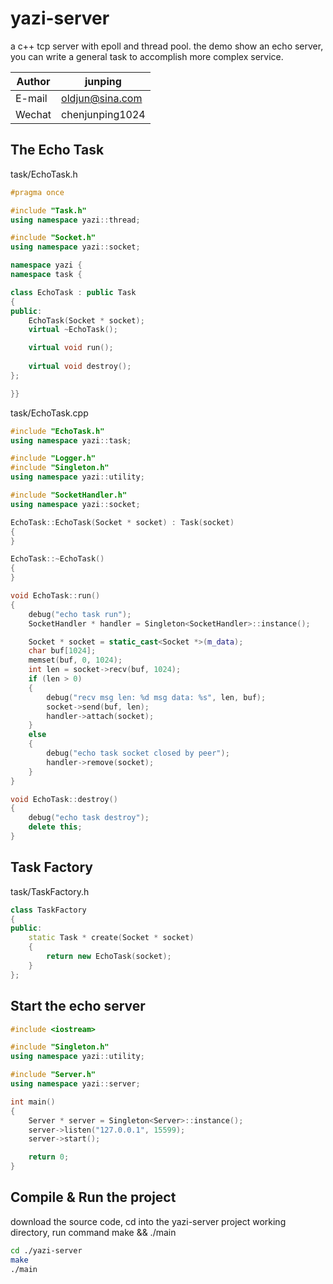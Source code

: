 # yazi-server
a c++ tcp server with epoll and thread pool. the demo show an echo server, you can write a general task to accomplish more  complex service.

|Author|junping|
|---|---|
|E-mail|oldjun@sina.com|
|Wechat|chenjunping1024|

## The Echo Task
task/EchoTask.h
```c++
#pragma once

#include "Task.h"
using namespace yazi::thread;

#include "Socket.h"
using namespace yazi::socket;

namespace yazi {
namespace task {

class EchoTask : public Task
{
public:
    EchoTask(Socket * socket);
    virtual ~EchoTask();

    virtual void run();
    
    virtual void destroy();
};

}}
```

task/EchoTask.cpp
```c++
#include "EchoTask.h"
using namespace yazi::task;

#include "Logger.h"
#include "Singleton.h"
using namespace yazi::utility;

#include "SocketHandler.h"
using namespace yazi::socket;

EchoTask::EchoTask(Socket * socket) : Task(socket)
{
}

EchoTask::~EchoTask()
{
}

void EchoTask::run()
{
    debug("echo task run");
    SocketHandler * handler = Singleton<SocketHandler>::instance();

    Socket * socket = static_cast<Socket *>(m_data);
    char buf[1024];
    memset(buf, 0, 1024);
    int len = socket->recv(buf, 1024);
    if (len > 0)
    {
        debug("recv msg len: %d msg data: %s", len, buf);
        socket->send(buf, len);
        handler->attach(socket);
    }
    else
    {
        debug("echo task socket closed by peer");
        handler->remove(socket);
    }
}

void EchoTask::destroy()
{
    debug("echo task destroy");
    delete this;
}
```
## Task Factory
task/TaskFactory.h
```c++
class TaskFactory
{
public:
    static Task * create(Socket * socket)
    {
        return new EchoTask(socket);
    }
};
```
## Start the echo server
```c++
#include <iostream>

#include "Singleton.h"
using namespace yazi::utility;

#include "Server.h"
using namespace yazi::server;

int main()
{
    Server * server = Singleton<Server>::instance();
    server->listen("127.0.0.1", 15599);
    server->start();

    return 0;
}
```
## Compile & Run the project
download the source code, cd into the yazi-server project working directory, run command make && ./main 
```bash
cd ./yazi-server
make
./main
```

